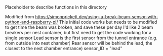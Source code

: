 <p>Placeholder to describe functions in this directory</p>

Modified from https://simonprickett.dev/using-a-break-beam-sensor-with-python-and-raspberry-pi/
This initial code works but needs to be modified to get time the beam was broken, and save these per day
I'd like 2 beam breakers per nest container, but first need to get the code working for a single sensor
Lead sensor is the first sensor from the tunnel entrance (e.g. from outside into nest chamber)
Rear sensor will be behind the lead, the closest to the nest chamber entrance)
sensor_ID = "lead"
